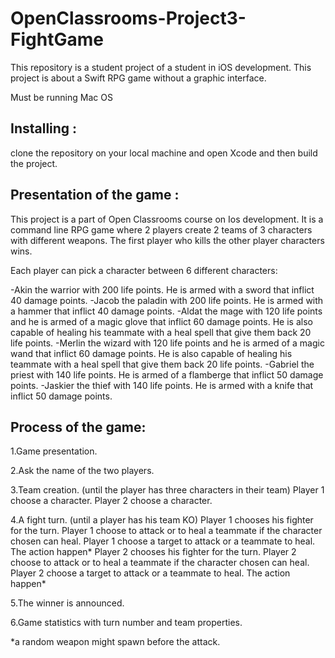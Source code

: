 # OpenClassrooms-Project3-FightGame
This repository is a student project of a student in iOS development.
This project is about a Swift RPG game without a graphic interface.

Must be running Mac OS

## Installing :

clone the repository on your local machine and open Xcode and then build the project.

## Presentation of the game :

This project is a part of Open Classrooms course on Ios development. It is a command line RPG game where 2 players create 2 teams of 3 characters with different weapons. The first player who kills the other player characters wins.

Each player can pick a character between 6 different characters:

-Akin the warrior with 200 life points. He is armed with a sword that inflict 40 damage points. 
-Jacob the paladin with 200 life points. He is armed with a hammer that inflict 40 damage points. 
-Aldat the mage with 120 life points and he is armed of a magic glove that inflict 60 damage points. He is also capable of healing his teammate with a heal spell that give them back 20 life points.
-Merlin the wizard with 120 life points and he is armed of a magic wand that inflict 60 damage points. He is also capable of healing his teammate with a heal spell that give them back 20 life points.
-Gabriel  the priest with 140 life points. He is armed of a flamberge that inflict 50 damage points. 
-Jaskier the thief with 140 life points. He is armed with a knife that inflict 50 damage points. 

## Process of the game:

1.Game presentation.

2.Ask the name of the two players.

3.Team creation. (until the player has three characters in their team)
   Player 1 choose a character.
   Player 2 choose a character.
   
4.A fight turn. (until a player has his team KO)
   Player 1 chooses his fighter for the turn.
   Player 1 choose to attack or to heal a teammate if the character chosen can heal.
   Player 1 choose a target to attack or a teammate to heal.
   The action happen*
   Player 2 chooses his fighter for the turn.
   Player 2 choose to attack or to heal a teammate if the character chosen can heal.
   Player 2 choose a target to attack or a teammate to heal.
   The action happen*
   
5.The winner is announced.

6.Game statistics with turn number and team properties.

*a random weapon might spawn before the attack.
